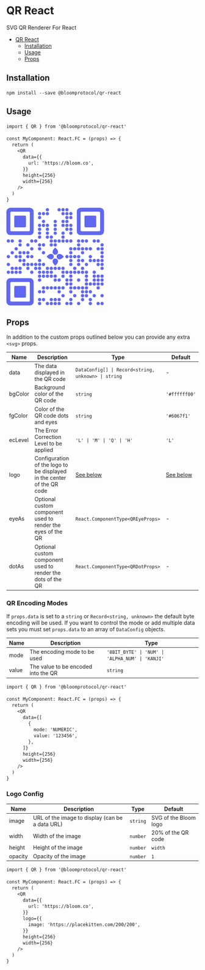 # QR React

SVG QR Renderer For React

- [QR React](#qr-react)
  - [Installation](#installation)
  - [Usage](#usage)
  - [Props](#props)

## Installation

```
npm install --save @bloomprotocol/qr-react
```

## Usage

```tsx
import { QR } from '@bloomprotocol/qr-react'

const MyComponent: React.FC = (props) => {
  return (
    <QR
      data={{
        url: 'https://bloom.co',
      }}
      height={256}
      width={256}
    />
  )
}
```

![QR Example](https://github.com/hellobloom/qr-react/raw/master/assets/qr.png)

## Props

In addition to the custom props outlined below you can provide any extra `<svg>` props.

| Name    | Description                                                            | Type                                                | Default                   |
| ------- | ---------------------------------------------------------------------- | --------------------------------------------------- | ------------------------- |
| data    | The data displayed in the QR code                                      | `DataConfig[] \| Record<string, unknown> \| string` | -                         |
| bgColor | Background color of the QR code                                        | `string`                                            | `'#ffffff00'`             |
| fgColor | Color of the QR code dots and eyes                                     | `string`                                            | `'#6067f1'`               |
| ecLevel | The Error Correction Level to be applied                               | `'L' \| 'M' \| 'Q' \| 'H'`                          | `'L'`                     |
| logo    | Configuration of the logo to be displayed in the center of the QR code | [See below](#logo-config)                           | [See below](#logo-config) |
| eyeAs   | Optional custom component used to render the eyes of the QR            | `React.ComponentType<QREyeProps>`                   | -                         |
| dotAs   | Optional custom component used to render the dots of the QR            | `React.ComponentType<QRDotProps>`                   | -                         |

### QR Encoding Modes

If `props.data` is set to a `string` or `Record<string, unknown>` the default byte encoding will be used. If you want to control the mode or add multiple data sets you must set `props.data` to an array of `DataConfig` objects.

| Name  | Description                         | Type                                             |
| ----- | ----------------------------------- | ------------------------------------------------ |
| mode  | The encoding mode to be used        | `'8BIT_BYTE' \| 'NUM' \| 'ALPHA_NUM' \| 'KANJI'` |
| value | The value to be encoded into the QR | `string`                                         |

```tsx
import { QR } from '@bloomprotocol/qr-react'

const MyComponent: React.FC = (props) => {
  return (
    <QR
      data={[
        {
          mode: 'NUMERIC',
          value: '123456',
        },
      ]}
      height={256}
      width={256}
    />
  )
}
```

### Logo Config

| Name    | Description                                     | Type     | Default               |
| ------- | ----------------------------------------------- | -------- | --------------------- |
| image   | URL of the image to display (can be a data URL) | `string` | SVG of the Bloom logo |
| width   | Width of the image                              | `number` | 20% of the QR code    |
| height  | Height of the image                             | `number` | `width`               |
| opacity | Opacity of the image                            | `number` | `1`                   |

```tsx
import { QR } from '@bloomprotocol/qr-react'

const MyComponent: React.FC = (props) => {
  return (
    <QR
      data={{
        url: 'https://bloom.co',
      }}
      logo={{
        image: 'https://placekitten.com/200/200',
      }}
      height={256}
      width={256}
    />
  )
}
```
